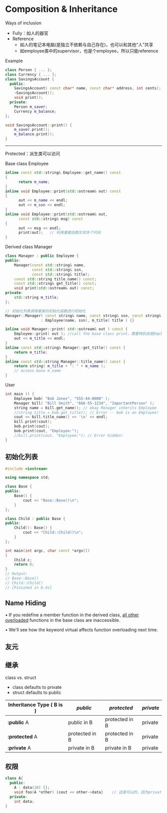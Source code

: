 

# Composition & Inheritance

Ways of inclusion

* Fully：如人的器官
* Reference
    * 如人的笔记本电脑(是独立不依赖与自己存在)，也可以和其他“人”共享
    * 如employee类中的supervisor，也是个employee，所以只能reference

Example

```cpp
class Person { ... };
class Currency { ... };
class SavingsAccount {
  public:
    SavingsAccount( const char* name, const char* address, int cents);
    ~SavingsAccount();
    void print();
  private:
    Person m_saver;
    Currency m_balance;
};

void SavingsAccount::print() {
    m_saver.print();
    m_balance.print();
}
```



---

Protected：派生类可以访问



Base class Employee

```cpp
inline const std::string& Employee::get_name() const
{
      return m_name;
}
inline void Employee::print(std::ostream& out) const
{
      out << m_name << endl;
      out << m_ssn << endl;
}
inline void Employee::print(std::ostream& out,
      const std::string& msg) const
{
      out << msg << endl;
      print(out);	// 利用重载函数实现多个代码
}
```

Derived class Manager

```cpp
class Manager : public Employee {
public:
    Manager(const std::string& name,
            const std::string& ssn,
            const std::string& title);
    const std::string title_name() const;
    const std::string& get_title() const;
    void print(std::ostream& out) const;
private:
    std::string m_title;
};

// 初始化列表调用基类的初始化函数进行初始化
Manager::Manager( const string& name, const string& ssn, const string& title = "" )
                : Employee(name, ssn), m_title( title ) {}

inline void Manager::print( std::ostream& out ) const {
    Employee::print( out ); //call the base class print，需要特别说是Employee里的
    out << m_title << endl;
}
inline const std::string& Manager::get_title() const {
    return m_title;
}
inline const std::string Manager::title_name() const {
    return string( m_title + ": " + m_name );
    // access base m_name
}
```

User

```cpp
int main () {
    Employee bob( "Bob Jones", "555-44-0000" );
    Manager bill( "Bill Smith", "666-55-1234", "ImportantPerson" );
    string name = bill.get_name(); // okay Manager inherits Employee
    //string title = bob.get_title(); // Error -- bob is an Employee!
    cout << bill.title_name() << '\n' << endl;
    bill.print(cout);
    bob.print(cout);
    bob.print(cout, "Employee:");
    //bill.print(cout, "Employee:"); // Error hidden!
}
```



## 初始化列表

```cpp
#include <iostream>

using namespace std;

class Base {
public:
    Base() {
        cout << "Base::Base()\n";
    }
};

class Child : public Base {
public:
    Child(): Base() {
        cout << "Child::Child()\n";
    }
};

int main(int argc, char const *argv[])
{
    Child c;
    return 0;
}
// Output:
// Base::Base()
// Child::Child()
// [Finished in 0.4s]
```

## Name Hiding

• If you redefine a member function in the derived class, <u>all other overloaded</u> functions in the base class are inaccessible.

• We'll see how the keyword virtual affects function overloading next time.



## 友元



## 继承

class vs. struct

- class defaults to private
- struct defaults to public

| Inheritance Type ( B is ) | *public*       | *protected*    | *private* |
| ------------------------- | -------------- | -------------- | --------- |
| **:public** A             | public in B    | protected in B | private   |
| **:protected** A          | protected in B | protected in B | private   |
| **:private** A            | private in B   | private in B   | private   |

## 权限

```cpp
class A{
  public:
    A : data(10) {};
    void foo(A *other) {cout << other->data}	// 这是可以的，因为private是相对类而言不是对对象而言
  private:
    int data;
}
```

